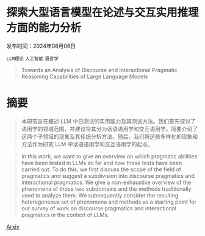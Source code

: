 # 探索大型语言模型在论述与交互实用推理方面的能力分析

发布时间：2024年08月06日

`LLM理论` `人工智能` `语言学`

> Towards an Analysis of Discourse and Interactional Pragmatic Reasoning Capabilities of Large Language Models

# 摘要

> 本研究旨在概述 LLM 中已测试的实用能力及其测试方法。我们首先探讨了语用学的领域范围，并建议将其分为话语语用学和交互语用学。简要介绍了这两个子领域的现象及其传统分析方法。随后，我们将这些多样化的现象和方法作为研究 LLM 中话语语用学和交互语用学的起点。

> In this work, we want to give an overview on which pragmatic abilities have been tested in LLMs so far and how these tests have been carried out. To do this, we first discuss the scope of the field of pragmatics and suggest a subdivision into discourse pragmatics and interactional pragmatics. We give a non-exhaustive overview of the phenomena of those two subdomains and the methods traditionally used to analyze them. We subsequently consider the resulting heterogeneous set of phenomena and methods as a starting point for our survey of work on discourse pragmatics and interactional pragmatics in the context of LLMs.

[Arxiv](https://arxiv.org/abs/2408.03074)